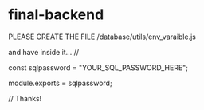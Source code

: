 # final-backend


PLEASE CREATE THE FILE
/database/utils/env_varaible.js

and have inside it...
//

const sqlpassword = "YOUR_SQL_PASSWORD_HERE";

module.exports = sqlpassword;


//
Thanks! 